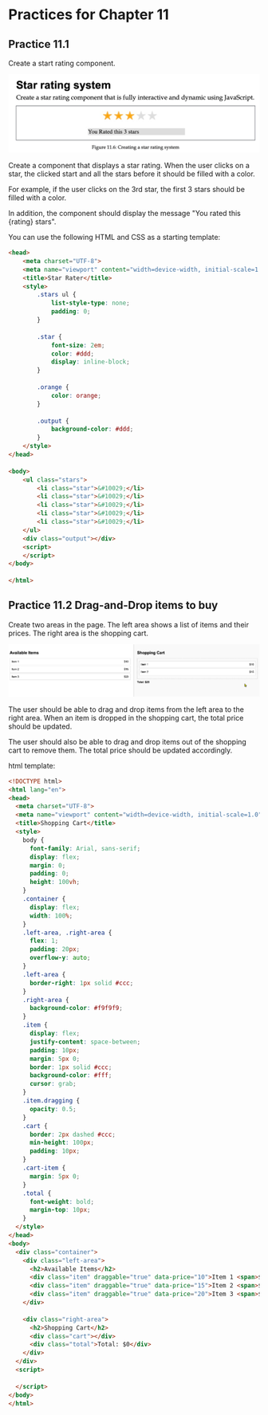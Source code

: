 
# Practices for Chapter 11

## Practice 11.1 

Create a start rating component.

![](img/24-Dec-15-17-04-24.png)

Create a component that displays a star rating. 
When the user clicks on a star, the clicked start and all the stars before it should be filled with a color. 

For example, if the user clicks on the 3rd star, the first 3 stars should be filled with a color.

In addition, the component should display the message "You rated this {rating} stars".

You can use the following HTML and CSS as a starting template:

```html
<head>
    <meta charset="UTF-8">
    <meta name="viewport" content="width=device-width, initial-scale=1.0">
    <title>Star Rater</title>
    <style>
        .stars ul {
            list-style-type: none;
            padding: 0;
        }

        .star {
            font-size: 2em;
            color: #ddd;
            display: inline-block;
        }

        .orange {
            color: orange;
        }

        .output {
            background-color: #ddd;
        }
    </style>
</head>

<body>
    <ul class="stars">
        <li class="star">&#10029;</li>
        <li class="star">&#10029;</li>
        <li class="star">&#10029;</li>
        <li class="star">&#10029;</li>
        <li class="star">&#10029;</li>
    </ul>
    <div class="output"></div>
    <script>
    </script>
</body>

</html>
```


## Practice 11.2 Drag-and-Drop items to buy

Create two areas in the page. The left area shows a list of items and their prices. The right area is the shopping cart.

![](img/24-Dec-15-17-38-46.png)

The user should be able to drag and drop items from the left area to the right area. When an item is dropped in the shopping cart, the total price should be updated.

The user should also be able to drag and drop items out of the shopping cart to remove them. The total price should be updated accordingly.


html template:

```html
<!DOCTYPE html>
<html lang="en">
<head>
  <meta charset="UTF-8">
  <meta name="viewport" content="width=device-width, initial-scale=1.0">
  <title>Shopping Cart</title>
  <style>
    body {
      font-family: Arial, sans-serif;
      display: flex;
      margin: 0;
      padding: 0;
      height: 100vh;
    }
    .container {
      display: flex;
      width: 100%;
    }
    .left-area, .right-area {
      flex: 1;
      padding: 20px;
      overflow-y: auto;
    }
    .left-area {
      border-right: 1px solid #ccc;
    }
    .right-area {
      background-color: #f9f9f9;
    }
    .item {
      display: flex;
      justify-content: space-between;
      padding: 10px;
      margin: 5px 0;
      border: 1px solid #ccc;
      background-color: #fff;
      cursor: grab;
    }
    .item.dragging {
      opacity: 0.5;
    }
    .cart {
      border: 2px dashed #ccc;
      min-height: 100px;
      padding: 10px;
    }
    .cart-item {
      margin: 5px 0;
    }
    .total {
      font-weight: bold;
      margin-top: 10px;
    }
  </style>
</head>
<body>
  <div class="container">
    <div class="left-area">
      <h2>Available Items</h2>
      <div class="item" draggable="true" data-price="10">Item 1 <span>$10</span></div>
      <div class="item" draggable="true" data-price="15">Item 2 <span>$15</span></div>
      <div class="item" draggable="true" data-price="20">Item 3 <span>$20</span></div>
    </div>

    <div class="right-area">
      <h2>Shopping Cart</h2>
      <div class="cart"></div>
      <div class="total">Total: $0</div>
    </div>
  </div>
  <script>
   
  </script>
</body>
</html>
```